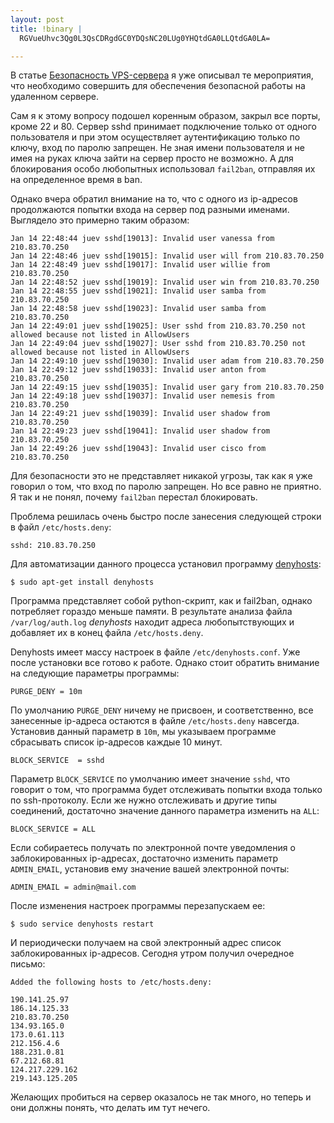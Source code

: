 ```yaml
--- 
layout: post
title: !binary |
  RGVueUhvc3Qg0L3QsCDRgdGC0YDQsNC20LUg0YHQtdGA0LLQtdGA0LA=

---
```

В статье <a href="http://www.juev.ru/2010/10/09/bezopasnost-vps-servera/">Безопасность VPS-сервера</a> я уже описывал те мероприятия, что необходимо совершить для обеспечения безопасной работы на удаленном сервере.

Сам я к этому вопросу подошел коренным образом, закрыл все порты, кроме 22 и 80. Сервер sshd принимает подключение только от одного пользователя и при этом осуществляет аутентификацию только по ключу, вход по паролю запрещен. Не зная имени пользователя и не имея на руках ключа зайти на сервер просто не возможно. А для блокирования особо любопытных использовал <code>fail2ban</code>, отправляя их на определенное время в ban.
<!--more-->
Однако вчера обратил внимание на то, что с одного из ip-адресов продолжаются попытки входа на сервер под разными именами. Выглядело это примерно таким образом:
<pre><code>Jan 14 22:48:44 juev sshd[19013]: Invalid user vanessa from 210.83.70.250
Jan 14 22:48:46 juev sshd[19015]: Invalid user will from 210.83.70.250
Jan 14 22:48:49 juev sshd[19017]: Invalid user willie from 210.83.70.250
Jan 14 22:48:52 juev sshd[19019]: Invalid user win from 210.83.70.250
Jan 14 22:48:55 juev sshd[19021]: Invalid user samba from 210.83.70.250
Jan 14 22:48:58 juev sshd[19023]: Invalid user samba from 210.83.70.250
Jan 14 22:49:01 juev sshd[19025]: User sshd from 210.83.70.250 not allowed because not listed in AllowUsers
Jan 14 22:49:04 juev sshd[19027]: User sshd from 210.83.70.250 not allowed because not listed in AllowUsers
Jan 14 22:49:10 juev sshd[19030]: Invalid user adam from 210.83.70.250
Jan 14 22:49:12 juev sshd[19033]: Invalid user anton from 210.83.70.250
Jan 14 22:49:15 juev sshd[19035]: Invalid user gary from 210.83.70.250
Jan 14 22:49:18 juev sshd[19037]: Invalid user nemesis from 210.83.70.250
Jan 14 22:49:21 juev sshd[19039]: Invalid user shadow from 210.83.70.250
Jan 14 22:49:23 juev sshd[19041]: Invalid user shadow from 210.83.70.250
Jan 14 22:49:26 juev sshd[19043]: Invalid user cisco from 210.83.70.250</code></pre>

Для безопасности это не представляет никакой угрозы, так как я уже говорил о том, что вход по паролю запрещен. Но все равно не приятно. Я так и не понял, почему <code>fail2ban</code> перестал блокировать.

Проблема решилась очень быстро после занесения следующей строки в файл <code>/etc/hosts.deny</code>:
<pre><code>sshd: 210.83.70.250</code></pre>

Для автоматизации данного процесса установил программу <a href="http://denyhosts.sourceforge.net/">denyhosts</a>:
<pre><code>$ sudo apt-get install denyhosts</code></pre>

Программа представляет собой python-скрипт, как и fail2ban, однако потребляет гораздо меньше памяти. В результате анализа файла <code>/var/log/auth.log</code> <em>denyhosts</em> находит адреса любопытствующих и добавляет их в конец файла <code>/etc/hosts.deny</code>.

Denyhosts имеет массу настроек в файле <code>/etc/denyhosts.conf</code>. Уже после установки все готово к работе. Однако стоит обратить внимание на следующие параметры программы:
<pre><code>PURGE_DENY = 10m</code></pre>

По умолчанию <code>PURGE_DENY</code> ничему не присвоен, и соответственно, все занесенные ip-адреса остаются в файле <code>/etc/hosts.deny</code> навсегда. Установив данный параметр в <code>10m</code>, мы указываем программе сбрасывать список ip-адресов каждые 10 минут.

<pre><code>BLOCK_SERVICE  = sshd</code></pre>

Параметр <code>BLOCK_SERVICE</code> по умолчанию имеет значение <code>sshd</code>, что говорит о том, что программа будет отслеживать попытки входа только по ssh-протоколу. Если же нужно отслеживать и другие типы соединений, достаточно значение данного параметра изменить на <code>ALL</code>:
<pre><code>BLOCK_SERVICE = ALL</code></pre>

Если собираетесь получать по электронной почте уведомления о заблокированных ip-адресах, достаточно изменить параметр <code>ADMIN_EMAIL</code>, установив ему значение вашей электронной почты:
<pre><code>ADMIN_EMAIL = admin@mail.com</code></pre>

После изменения настроек программы перезапускаем ее:
<pre><code>$ sudo service denyhosts restart</code></pre>

И периодически получаем на свой электронный адрес список заблокированных ip-адресов. Сегодня утром получил очередное письмо:
<pre><code>Added the following hosts to /etc/hosts.deny:

190.141.25.97
186.14.125.33
210.83.70.250
134.93.165.0
173.0.61.113
212.156.4.6
188.231.0.81
67.212.68.81
124.217.229.162
219.143.125.205</code></pre>

Желающих пробиться на сервер оказалось не так много, но теперь и они должны понять, что делать им тут нечего. 

